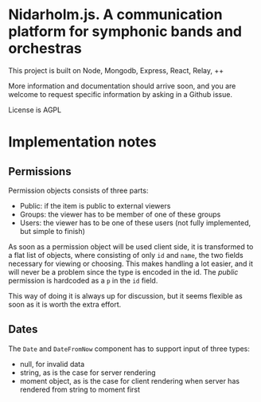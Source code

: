# Nidarholm.js. A communication platform for symphonic bands and orchestras

This project is built on Node, Mongodb, Express, React, Relay, ++

More information and documentation should arrive soon, and you are welcome to
request specific information by asking in a Github issue.

License is AGPL

# Implementation notes

## Permissions

Permission objects consists of three parts:

- Public: if the item is public to external viewers
- Groups: the viewer has to be member of one of these groups
- Users: the viewer has to be one of these users (not fully implemented, but
  simple to finish)

As soon as a permission object will be used client side, it is transformed to a
flat list of objects, where consisting of only `id` and `name`, the two fields
necessary for viewing or choosing. This makes handling a lot easier, and it
will never be a problem since the type is encoded in the id. The _public_
permission is hardcoded as a `p` in the `id` field.

This way of doing it is always up for discussion, but it seems flexible as soon
as it is worth the extra effort.

## Dates

The `Date` and `DateFromNow` component has to support input of three types:

- null, for invalid data
- string, as is the case for server rendering
- moment object, as is the case for client rendering when server has rendered
  from string to moment first
